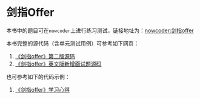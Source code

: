 # 剑指Offer

本书中的题目可在`nowcoder`上进行练习测试，链接地址为：[nowcoder:剑指offer](https://www.nowcoder.com/ta/coding-interviews?page=1)

本书完整的源代码（含单元测试用例）可参考如下网页：
1. [《剑指offer》第二版源码](https://github.com/zhedahht/CodingInterviewChinese2)
1. [《剑指offer》英文版新增面试题源码](https://github.com/zhedahht/ChineseCodingInterviewAppendix)

也可参考如下的代码示例：
1. [《剑指offer》学习心得](http://wiki.jikexueyuan.com/project/for-offer/)